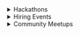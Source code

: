 <details>
<summary>Hackathons</summary>
<br>

 S. no. | Name  | Start Date  | End Date | Eligibility | Mode Of Event | Prizes | Organizer
| --- | ------------------------ | ------- |  ------- |------- | --- | --- | ---- |
|1|Optum Stratethon Season 4|22 Sep 2022|18 Nov 2022|Full-time 2-year MBA/PGDM students & full-time B.Tech/B.E. students|Online|Pool of $10,000|Optum|
|2|HackaNoodle|30 Sep 2022|10 Oct 2022|All women and members of the trans community who are 20 years and above|Online|Rs 100K + iPad| Zomato & Blinkit
|3|-|-|-|-|-|-|
|4|-|-|-|-|-|-|

</details>
<details>
<summary>Hiring Events</summary>
<br>
  
 S. no. | Name  | Start Date  | End Date | Eligibility | Mode Of Event | Prizes | Organizer
| --- | ------------------------ | ------- |  ------- |------- | --- | --- | ---- |
|1|Optum Stratethon: E-Track|22 Sep 22| 18 Nov 22|Full-time B.Tech/B.E. students|Online|PPI + Pool of $10,000|Optum|
|2|PhonePe TechScholar|1 Oct|-|2023 batch women coders|Online|PPI from PhonPe|PhonePe & Crio.Do|
|3|-|-|-|-|-|-|-|
|4|-|-|-|-|-|-|-|
</details>
<details>
<summary>Community Meetups</summary>
<br>

| S. no. | Name  | Start Date  |   Eligibility | Mode Of Event | Organizer
| --- | ------------------------ | ------- | ------- | --- | --- | 
|1|Microsoft Student Summit|7 Oct 2022|Open to all|Online|Microsoft|
|2|Community Check-in|9 Oct 2022|Open to all|Online|PyDelhi|
|3|-|-|-|-|-|
|4|-|-|-|-|-|

</details>
